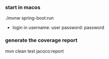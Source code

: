 
### start in macos
./mvnw spring-boot:run

* login in
  username: user
  password: password

### generate the coverage report
mvn clean test jacoco:report
